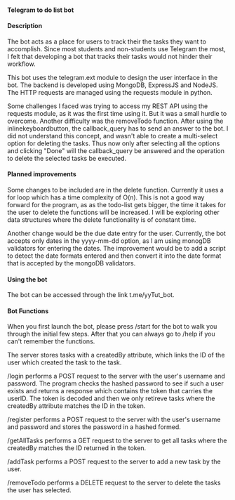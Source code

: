 #### Telegram to do list bot

#### Description

The bot acts as a place for users to track their the tasks they want to accomplish. Since most students and non-students use Telegram the most, I felt that developing a bot that tracks their tasks would not hinder their workflow.

This bot uses the telegram.ext module to design the user interface in the bot. The backend is developed using MongoDB, ExpressJS and NodeJS. The HTTP requests are managed using the requests module in python.

Some challenges I faced was trying to access my REST API using the requests module, as it was the first time using it. But it was a small hurdle to overcome. Another difficulty was the removeTodo function. After using the inlinekeyboardbutton, the callback_query has to send an answer to the bot. I did not understand this concept, and wasn't able to create a multi-select option for deleting the tasks. Thus now only after selecting all the options and clicking "Done" will the callback_query be answered and the operation to delete the selected tasks be executed.

#### Planned improvements

Some changes to be included are in the delete function. Currently it uses a for loop which has a time complexity of O(n). This is not a good way forward for the program, as as the todo-list gets bigger, the time it takes for the user to delete the functions will be increased. I will be exploring other data structures where the delete functionality is of constant time.

Another change would be the due date entry for the user. Currently, the bot accepts only dates in the yyyy-mm-dd option, as I am using monogDB validators for entering the dates. The improvement would be to add a script to detect the date formats entered and then convert it into the date format that is accepted by the mongoDB validators.

#### Using the bot

The bot can be accessed through the link t.me/yyTut_bot.

#### Bot Functions

When you first launch the bot, please press /start for the bot to walk you through the initial few steps. After that you can always go to /help if you can't remember the functions.

The server stores tasks with a createdBy attribute, which links the ID of the user which created the task to the task.

/login performs a POST request to the server with the user's username and password. The program checks the hashed password to see if such a user exists and returns a response which contains the token that carries the userID. The token is decoded and then we only retireve tasks where the createdBy attribute matches the ID in the token.

/register performs a POST request to the server with the user's username and password and stores the password in a hashed formed.

/getAllTasks performs a GET request to the server to get all tasks where the createdBy matches the ID returned in the token.

/addTask performs a POST request to the server to add a new task by the user.

/removeTodo performs a DELETE request to the server to delete the tasks the user has selected.
